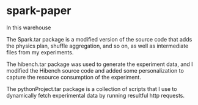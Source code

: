 # spark-paper

In this warehouse

The Spark.tar package is a modified version of the source code that adds the physics plan, shuffle aggregation, and so on, as well as intermediate files from my experiments.

The hibench.tar package was used to generate the experiment data, and I modified the Hibench source code and added some personalization to capture the resource consumption of the experiment.

The pythonProject.tar package is a collection of scripts that I use to dynamically fetch experimental data by running resultful http requests.
